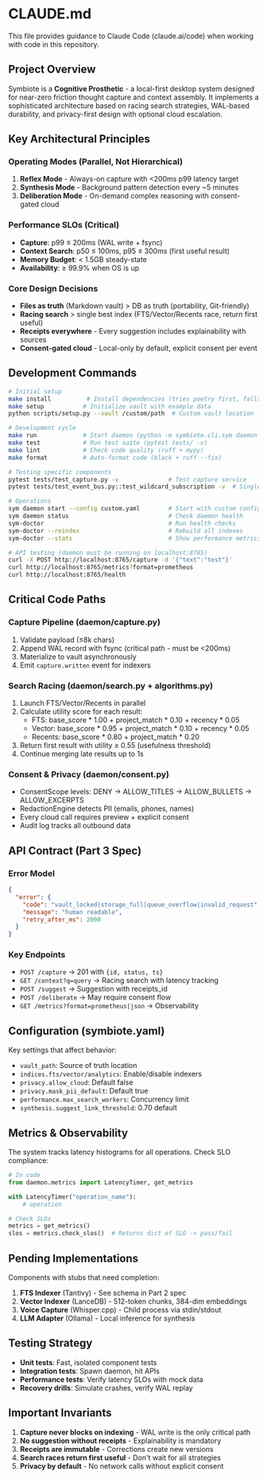 # CLAUDE.md

This file provides guidance to Claude Code (claude.ai/code) when working with code in this repository.

## Project Overview

Symbiote is a **Cognitive Prosthetic** - a local-first desktop system designed for near-zero friction thought capture and context assembly. It implements a sophisticated architecture based on racing search strategies, WAL-based durability, and privacy-first design with optional cloud escalation.

## Key Architectural Principles

### Operating Modes (Parallel, Not Hierarchical)
1. **Reflex Mode** - Always-on capture with <200ms p99 latency target
2. **Synthesis Mode** - Background pattern detection every ~5 minutes
3. **Deliberation Mode** - On-demand complex reasoning with consent-gated cloud

### Performance SLOs (Critical)
- **Capture**: p99 ≤ 200ms (WAL write + fsync)
- **Context Search**: p50 ≤ 100ms, p95 ≤ 300ms (first useful result)
- **Memory Budget**: < 1.5GB steady-state
- **Availability**: ≥ 99.9% when OS is up

### Core Design Decisions
- **Files as truth** (Markdown vault) > DB as truth (portability, Git-friendly)
- **Racing search** > single best index (FTS/Vector/Recents race, return first useful)
- **Receipts everywhere** - Every suggestion includes explainability with sources
- **Consent-gated cloud** - Local-only by default, explicit consent per event

## Development Commands

```bash
# Initial setup
make install          # Install dependencies (tries poetry first, falls back to pip)
make setup           # Initialize vault with example data
python scripts/setup.py --vault /custom/path  # Custom vault location

# Development cycle
make run             # Start daemon (python -m symbiote.cli.sym daemon start)
make test            # Run test suite (pytest tests/ -v)
make lint            # Check code quality (ruff + mypy)
make format          # Auto-format code (black + ruff --fix)

# Testing specific components
pytest tests/test_capture.py -v              # Test capture service
pytest tests/test_event_bus.py::test_wildcard_subscription -v  # Single test

# Operations
sym daemon start --config custom.yaml        # Start with custom config
sym daemon status                            # Check daemon health
sym-doctor                                   # Run health checks
sym-doctor --reindex                         # Rebuild all indexes
sym-doctor --stats                           # Show performance metrics

# API testing (daemon must be running on localhost:8765)
curl -X POST http://localhost:8765/capture -d '{"text":"test"}'
curl http://localhost:8765/metrics?format=prometheus
curl http://localhost:8765/health
```

## Critical Code Paths

### Capture Pipeline (daemon/capture.py)
1. Validate payload (≤8k chars)
2. Append WAL record with fsync (critical path - must be <200ms)
3. Materialize to vault asynchronously
4. Emit `capture.written` event for indexers

### Search Racing (daemon/search.py + algorithms.py)
1. Launch FTS/Vector/Recents in parallel
2. Calculate utility score for each result:
   - FTS: base_score * 1.00 + project_match * 0.10 + recency * 0.05
   - Vector: base_score * 0.95 + project_match * 0.10 + recency * 0.05  
   - Recents: base_score * 0.80 + project_match * 0.20
3. Return first result with utility ≥ 0.55 (usefulness threshold)
4. Continue merging late results up to 1s

### Consent & Privacy (daemon/consent.py)
- ConsentScope levels: DENY → ALLOW_TITLES → ALLOW_BULLETS → ALLOW_EXCERPTS
- RedactionEngine detects PII (emails, phones, names)
- Every cloud call requires preview + explicit consent
- Audit log tracks all outbound data

## API Contract (Part 3 Spec)

### Error Model
```json
{
  "error": {
    "code": "vault_locked|storage_full|queue_overflow|invalid_request",
    "message": "human readable",
    "retry_after_ms": 2000
  }
}
```

### Key Endpoints
- `POST /capture` → 201 with `{id, status, ts}`
- `GET /context?q=query` → Racing search with latency tracking
- `POST /suggest` → Suggestion with receipts_id
- `POST /deliberate` → May require consent flow
- `GET /metrics?format=prometheus|json` → Observability

## Configuration (symbiote.yaml)

Key settings that affect behavior:
- `vault_path`: Source of truth location
- `indices.fts/vector/analytics`: Enable/disable indexers
- `privacy.allow_cloud`: Default false
- `privacy.mask_pii_default`: Default true
- `performance.max_search_workers`: Concurrency limit
- `synthesis.suggest_link_threshold`: 0.70 default

## Metrics & Observability

The system tracks latency histograms for all operations. Check SLO compliance:
```python
# In code
from daemon.metrics import LatencyTimer, get_metrics

with LatencyTimer("operation_name"):
    # operation

# Check SLOs
metrics = get_metrics()
slos = metrics.check_slos()  # Returns dict of SLO -> pass/fail
```

## Pending Implementations

Components with stubs that need completion:
1. **FTS Indexer** (Tantivy) - See schema in Part 2 spec
2. **Vector Indexer** (LanceDB) - 512-token chunks, 384-dim embeddings
3. **Voice Capture** (Whisper.cpp) - Child process via stdin/stdout
4. **LLM Adapter** (Ollama) - Local inference for synthesis

## Testing Strategy

- **Unit tests**: Fast, isolated component tests
- **Integration tests**: Spawn daemon, hit APIs
- **Performance tests**: Verify latency SLOs with mock data
- **Recovery drills**: Simulate crashes, verify WAL replay

## Important Invariants

1. **Capture never blocks on indexing** - WAL write is the only critical path
2. **No suggestion without receipts** - Explainability is mandatory
3. **Receipts are immutable** - Corrections create new versions
4. **Search races return first useful** - Don't wait for all strategies
5. **Privacy by default** - No network calls without explicit consent